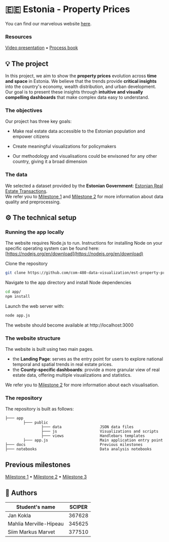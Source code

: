 # 🇪🇪 Estonia - Property Prices
You can find our marvelous website [here](https://suvariik.eu/).

### Resources
[Video presentation](/docs/milestone_1.md) • [Process book](/docs/milestone_1.md)


## 💡 The project

In this project, we aim to show the **property prices** evolution across **time and space** in Estonia. We believe that the trends provide **critical insights** into the country's economy, wealth distribution, and urban development. Our goal is to present these insights through **intuitive and visually compelling dashboards** that make complex data easy to understand.

### The objectives

Our project has three key goals:  

- Make real estate data accessible to the Estonian population and empower citizens  

- Create meaningful visualizations for policymakers 

- Our methodology and visualisations could be envisoned for any other country, giving it a broad dimension
 

### The data

We selected a dataset provided by the **Estonian Government**: [Estonian Real Estate Transactions](https://www.maaamet.ee/kinnisvara/htraru/FilterUI.aspx).  
We refer you to [Milestone 1](/docs/milestone_1.md) and [Milestone 2](/docs/milestone_2.md) for more information about data quality and preprocessing. 

## ⚙️ The technical setup
### Running the app locally
The website requires Node.js to run. Instructions for installing Node on your specific operating system can be found here: [https://nodejs.org/en/download](https://nodejs.org/en/download)

Clone the repository
```bash
git clone https://github.com/com-480-data-visualization/est-property-prices.git
```

Navigate to the app directory and install Node dependencies
```bash
cd app/
npm install
```

Launch the web server with:
```bash
node app.js
```

The website should become available at http://localhost:3000

### The website structure
The website is built using two main pages.
- the **Landing Page**: serves as the entry point for users to explore national temporal and spatial trends in real estate prices.
- the **County-specific dashboards**: provide a more granular view of real estate data, offering multiple visualizations and statistics.

We refer you to [Milestone 2](/docs/milestone_2.md) for more information about each visualisation.  



### The repository

The repository is built as follows:
```
├─── app   
        ├─── public                                      
                ├─── data                 JSON data files
                ├─── js                   Visualizations and scripts
                ├─── views                Handlebars templates
        ├─── app.js                       Main application entry point                
├─── docs                                 Previous milestones
├─── notebooks                            Data analysis notebooks
```



## Previous milestones

[Milestone 1](/docs/milestone_1.md) • [Milestone 2](/docs/milestone_2.md) • [Milestone 3](#milestone-3)

## 🤝 Authors

| Student's name             | SCIPER |
| -------------------------- | ------ |
| Jan Kokla                  | 367628 |
| Mahlia Merville-Hipeau     | 345625 |
| Siim Markus Marvet         | 377510 |